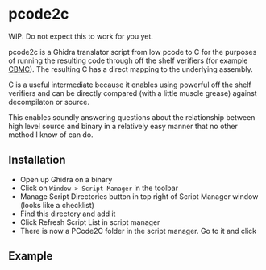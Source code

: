 # pcode2c

WIP: Do not expect this to work for you yet.

pcode2c is a Ghidra translator script from low pcode to C for the purposes of running the resulting code through off the shelf verifiers (for example [CBMC](https://github.com/diffblue/cbmc)). The resulting C has a direct mapping to the underlying assembly.

C is a useful intermediate because it enables using powerful off the shelf verifiers and can be directly compared (with a little muscle grease) against decompilaton or source.

This enables soundly answering questions about the relationship between high level source and binary in a relatively easy manner that no other method I know of can do.

## Installation

- Open up Ghidra on a binary
- Click on `Window > Script Manager` in the toolbar
- Manage Script Directories button in top right of Script Manager window (looks like a checklist)
- Find this directory and add it
- Click Refresh Script List in script manager
- There is now a PCode2C folder in the script manager. Go to it and click

## Example
